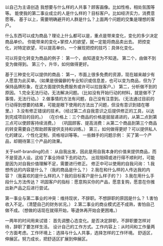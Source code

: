 以自己为主语创造
我想要与什么样的人共事？顾客画像。比如性格，相处氛围等等。
能使我的第二事业成立的人是什么样的？目标客户。比如经济实力，消费意愿等。
基于以上，需要明确避开的人群是什么？上面两个问题的交集是理想的客户。

什么东西可以成为商品？理论上什么都可以是，重点是带来变化，变化的多少决定商品单价。
你能带来的变化+掌控人的欲望，就一定能将商品卖出去。
把控变化，对特定欲望，可以提高单价。一个展现把控的技巧：具体化变化。

可以将变化转变为商品的例子：
第一个，由知道变为不知道。
第二个，由做不到变为做得到。
第三个，升华，如何做得更好。

基于三种变化可以提供的商品：
第一，市面上很多免费的资源，现在越来越少有人愿意为此买单。（如果是很偏僻的专业知识或信息差，也可以变为商品，但为了保持品牌形象，在这方面提供免费服务或许可以拉拢客户。）
第二，分析做不到的原因。
1.完全无法行动，无法解决问题。（比如没有开始行动的材料，就是做不了事情，无法行动。）
2.做事情的方法有问题，自己没有注意到。（无法通过目前的行动得到想要的结果，可能是眼下使用的方法出了问题，但没有意识到错在哪里。）
3.没有修正错误的技术。（经过第二点自我意识之后提供修正的工具，以达到完成项目的目的。）
（在价格上：三个商品的价格是层层递进的，从第二点到第三点可以使顾客持续消费。）
（巩固顾客、提高消费：从第二个商品到第三个商品的转变需要自己帮助顾客提供支持和训练。）
第三，如何做得更好？可以提供私人化的建议，个性化定制，资格培训等等。
一些棘手的问题示例：
买了第一个产品，却期待第三个产品的效果。

关于self-branding的点：
从自我出发，因此是用自我本身的价值来提供商品，而不是营造人设。这给了事业持续下去的动力。
出现阻碍或进行得不顺利时，可能是因为对自我价值理解不足，需要进行修正。
修正中可以使用的自我问询：
1.我想传达的内容是什么？（我的商品是什么？）
2.我在和什么样的人传达我的内容？（我喜欢的是什么样的人？我的目标客户是什么样子的？）
3.我在用什么手段什么方法传达？
巩固客户的指标：愿意购买你的产品，愿意复购，愿意在你推出新产品之后进行尝试。

第一事业与第二事业的冲突：维持现状，不辞职。不想辞职的原因是什么？
1.害怕收入不足。（清楚自己的财务状况。）
2.第二事业的商业模式还不成熟，害怕自己做不成。（想做的话现在就得开始，等退休再开始会更困难。）

一两年的时间用来试错：
首先调整心态变化。是否决定辞职，不辞职要怎样对待，辞职了要怎样生活。
设计自己的工作方式。工作内容上：从时间和工作量两个方面考虑。工作环境上：选择与什么人共事，选择怎样的工作环境。
舒适区，伸展区。努力成长，把舒适区扩展到伸展区。

